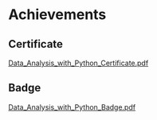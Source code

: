 

# Achievements
## Certificate
[Data_Analysis_with_Python_Certificate.pdf](https://prod-files-secure.s3.us-west-2.amazonaws.com/03e82b26-cccb-4906-bb56-adabcbdc0655/1aa3a050-2338-4a85-85d5-899bad17a31c/Data_Analysis_with_Python_Certificate.pdf?X-Amz-Algorithm=AWS4-HMAC-SHA256&X-Amz-Content-Sha256=UNSIGNED-PAYLOAD&X-Amz-Credential=ASIAZI2LB466QWFNKUAI%2F20250128%2Fus-west-2%2Fs3%2Faws4_request&X-Amz-Date=20250128T231342Z&X-Amz-Expires=3600&X-Amz-Security-Token=IQoJb3JpZ2luX2VjEHcaCXVzLXdlc3QtMiJHMEUCIQCt5VYxf6XBwgbWq45tAe5%2B1oKywYqexmZ0DlIG8DTKLgIgVEgP7aVhDFs%2BH25arg4qh8aX5kTEtZcGXXkg4%2FgFYXcq%2FwMIfxAAGgw2Mzc0MjMxODM4MDUiDLDcbkjlF1JCw%2Fj09SrcAyaWQ31Rtdo2LTUThJT62XFeCzeC8AKsH60pleEYB3hoyy%2Fnjc13CJdVF9KXWIjm7akMYlrCf1Cuh1kiEk5FDOCUZePcCwu3bDnyfiAOVcg%2BzD9giatbzGEOVMbwQSuabAewC5OIIR6th%2FWIblS3Hk1JVeD2E%2BCk9DX%2BdZCm5aHKq6%2B%2F%2FPeJoPM5lrr7oMabn9y3x6Kj1MCMMbwFUXHNM%2FjfTwwPUUpDDkoa%2FneGt%2Fb8%2F9ifg8%2F9nMuThmhrIOyvi1rEiHN2xTyNvTv8GI3bXkf%2BTy%2Bxej2otrupBKaX3ZrfEcUSv%2B%2BInoSSBp9u9yMSHzuj%2B%2B6ZxlnZwQca0Do8VBkXQNvbIgyq8psTeEGEW0Ez%2FthDYuQkdP8rLS1AxBd0ZqwmDT5JPGHLlMvGcq2eCRtsp4bGDD8mRvCqihMhWykG%2Fa5ZhQ0hL4dCHGRiPoEoMmwt%2FdqJb8EBaI6NvpZ7noAzOiuj8x8uptrEFwLUfGrW7eVE29cndD4tu3gOAVODWtNHar0makNe9f37JG74OeQuAJkE2DSo7Zvu7dmBPbO4HqUzmGn4WRWDe%2FdR4qjn0qaAt%2BNhP8Aft2wQ7C2rFiByzzlt0ymtxR1o6E7121KDZSK7rBkoyr%2FVjGbUMOCw5bwGOqUBZGHEORVR610A4iGIImBGC2bDKUIYbLLf%2FAmFCOtCprXLLxb9VxdPK1HHVepwOvArbxGeYbaMJa%2FHQuWN5I%2BP4NcYY%2FDin3v6x1yweXn5IrdRpXkWycwFwZBUNx5W1H6iiayUAfayqhgSHgLMx%2Bvf6LkB7oLBL2OGGlTHgDvTqavb3GpLGXrVyr3ZeUjpCyJ3A0x%2BWBp6MHV3Hu787F%2Bncfbrw9Q6&X-Amz-Signature=0d518e69ca50d2b7e194271df21a3192ac6dce1e97f842d08046d6b606f42cef&X-Amz-SignedHeaders=host&x-id=GetObject)
## Badge
[Data_Analysis_with_Python_Badge.pdf](https://prod-files-secure.s3.us-west-2.amazonaws.com/03e82b26-cccb-4906-bb56-adabcbdc0655/4fa9bcf8-b584-40dd-8775-c0bfadf6a6f0/Data_Analysis_with_Python_Badge.pdf?X-Amz-Algorithm=AWS4-HMAC-SHA256&X-Amz-Content-Sha256=UNSIGNED-PAYLOAD&X-Amz-Credential=ASIAZI2LB466QWFNKUAI%2F20250128%2Fus-west-2%2Fs3%2Faws4_request&X-Amz-Date=20250128T231342Z&X-Amz-Expires=3600&X-Amz-Security-Token=IQoJb3JpZ2luX2VjEHcaCXVzLXdlc3QtMiJHMEUCIQCt5VYxf6XBwgbWq45tAe5%2B1oKywYqexmZ0DlIG8DTKLgIgVEgP7aVhDFs%2BH25arg4qh8aX5kTEtZcGXXkg4%2FgFYXcq%2FwMIfxAAGgw2Mzc0MjMxODM4MDUiDLDcbkjlF1JCw%2Fj09SrcAyaWQ31Rtdo2LTUThJT62XFeCzeC8AKsH60pleEYB3hoyy%2Fnjc13CJdVF9KXWIjm7akMYlrCf1Cuh1kiEk5FDOCUZePcCwu3bDnyfiAOVcg%2BzD9giatbzGEOVMbwQSuabAewC5OIIR6th%2FWIblS3Hk1JVeD2E%2BCk9DX%2BdZCm5aHKq6%2B%2F%2FPeJoPM5lrr7oMabn9y3x6Kj1MCMMbwFUXHNM%2FjfTwwPUUpDDkoa%2FneGt%2Fb8%2F9ifg8%2F9nMuThmhrIOyvi1rEiHN2xTyNvTv8GI3bXkf%2BTy%2Bxej2otrupBKaX3ZrfEcUSv%2B%2BInoSSBp9u9yMSHzuj%2B%2B6ZxlnZwQca0Do8VBkXQNvbIgyq8psTeEGEW0Ez%2FthDYuQkdP8rLS1AxBd0ZqwmDT5JPGHLlMvGcq2eCRtsp4bGDD8mRvCqihMhWykG%2Fa5ZhQ0hL4dCHGRiPoEoMmwt%2FdqJb8EBaI6NvpZ7noAzOiuj8x8uptrEFwLUfGrW7eVE29cndD4tu3gOAVODWtNHar0makNe9f37JG74OeQuAJkE2DSo7Zvu7dmBPbO4HqUzmGn4WRWDe%2FdR4qjn0qaAt%2BNhP8Aft2wQ7C2rFiByzzlt0ymtxR1o6E7121KDZSK7rBkoyr%2FVjGbUMOCw5bwGOqUBZGHEORVR610A4iGIImBGC2bDKUIYbLLf%2FAmFCOtCprXLLxb9VxdPK1HHVepwOvArbxGeYbaMJa%2FHQuWN5I%2BP4NcYY%2FDin3v6x1yweXn5IrdRpXkWycwFwZBUNx5W1H6iiayUAfayqhgSHgLMx%2Bvf6LkB7oLBL2OGGlTHgDvTqavb3GpLGXrVyr3ZeUjpCyJ3A0x%2BWBp6MHV3Hu787F%2Bncfbrw9Q6&X-Amz-Signature=f7bf0a12e1401b071765c5a087b3185359aef7947de735234658c201f7249739&X-Amz-SignedHeaders=host&x-id=GetObject)
